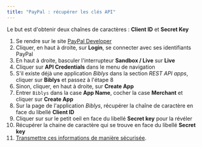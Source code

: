```yaml
---
title: "PayPal : récupérer les clés API"
---
```


Le but est d'obtenir deux chaînes de caractères : **Client ID** et **Secret Key**

1. Se rendre sur le site [PayPal Developer](https://developer.paypal.com/)
1. Cliquer, en haut à droite, sur **Login**, se connecter avec ses identifiants PayPal
1. En haut à droite, basculer l'interrupteur **Sandbox / Live** sur **Live**
1. Cliquer sur **API Credentials** dans le menu de navigation
1. S'il existe déjà une application *Biblys* dans la section *REST API apps*, cliquer sur **Biblys** et passez à l'étape 8
1. Sinon, cliquer, en haut à droite, sur **Create App**
1. Entrer `Biblys` dans la case **App Name**, cocher la case **Merchant** et cliquer sur **Create App**
1. Sur la page de l'application *Biblys*, récupérer la chaîne de caractère en face du libellé **Client ID**
1. Cliquer sur sur le petit oeil en face du libellé **Secret key** pour la révéler
1. Récupérer la chaine de caractère qui se trouve en face du libellé **Secret key**
1. [Transmettre ces informations de manière sécurisée](/tutoriels/transmettre-des-informations-confidentielles-de-maniere-securisee/).
